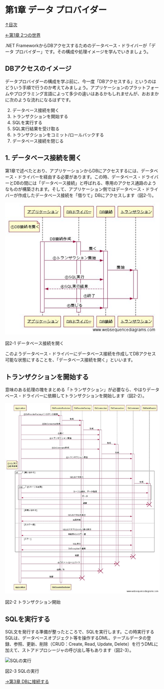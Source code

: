 第1章 データ プロバイダー
=====

[↑目次](..\README.md "目次")

[←第1章 2つの世界](01-two-worlds.md)

.NET FrameworkからDBアクセスするためのデータベース・ドライバーが「データ プロバイダー」です。その構成や処理イメージを学んでいきましょう。

## DBアクセスのイメージ

データプロバイダーの構成を学ぶ前に、今一度「DBアクセスする」というのはどういう手順で行うのか考えてみましょう。アプリケーションのプラットフォームやプログラミング言語によって多少の違いはあるかもしれませんが、おおまかに次のような流れになるはずです。

2. データベース接続を開く
3. トランザクションを開始する
4. SQLを実行する
5. SQL実行結果を受け取る
6. トランザクションをコミット/ロールバックする
7. データベース接続を閉じる

## 1. データベース接続を開く

第1章で述べたとおり、アプリケーションからDBにアクセスするには、データベース・ドライバーを経由する必要があります。この時、データベース・ドライバーとDBの間には「データベース接続」と呼ばれる、専用のアクセス通路のようなものが構築されます。そして、アプリケーション側ではデータベース・ドライバーが作成したデータベース接続を「借りて」DBにアクセスします（図2-1）。

![データベース接続を開く](../image/02-01.jpg)

図2-1 データベース接続を開く

このようデータベース・ドライバーにデータベース接続を作成してDBアクセス可能な状態にすることを、「データベース接続を開く」といいます。

## トランザクションを開始する

意味のある処理の塊をまとめる「トランザクション」が必要なら、やはりデータベース・ドライバーに依頼してトランザクションを開始します（図2-2）。

![トランザクション開始](../image/02-02.jpg)

図2-2 トランザクション開始

## SQLを実行する

SQL文を発行する準備が整ったところで、SQLを実行します。この時実行するSQLは、データベースオブジェクト等を操作するDML、テーブルデータの登録、参照、更新、削除（CRUD：Create, Read, Update, Delete）を行うDMLに加えて、ストアドプロシージャの呼び出し等もあります（図2-3）。

![SQLの実行](../image/02-03.jpg)

図2-3 SQLの実行

[→第3章 DBに接続する](02-data-provider.md)

